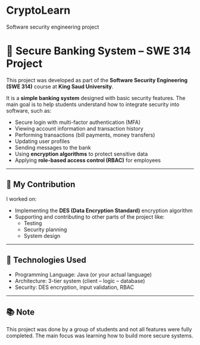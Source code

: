 # CryptoLearn
Software security engineering project

# 🔐 Secure Banking System – SWE 314 Project

This project was developed as part of the **Software Security Engineering (SWE 314)** course at **King Saud University**.

It is a **simple banking system** designed with basic security features. The main goal is to help students understand how to integrate security into software, such as:

- Secure login with multi-factor authentication (MFA)
- Viewing account information and transaction history
- Performing transactions (bill payments, money transfers)
- Updating user profiles
- Sending messages to the bank
- Using **encryption algorithms** to protect sensitive data
- Applying **role-based access control (RBAC)** for employees

---

## 🔧 My Contribution

I worked on:
- Implementing the **DES (Data Encryption Standard)** encryption algorithm
- Supporting and contributing to other parts of the project like:
  - Testing
  - Security planning
  - System design

---

## 📁 Technologies Used

- Programming Language: Java (or your actual language)
- Architecture: 3-tier system (client – logic – database)
- Security: DES encryption, input validation, RBAC

---

## 📚 Note

This project was done by a group of students and not all features were fully completed. The main focus was learning how to build more secure systems.



